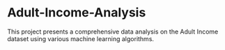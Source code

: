 # Adult-Income-Analysis
This project presents a comprehensive data analysis on the Adult Income dataset using various machine learning algorithms.
